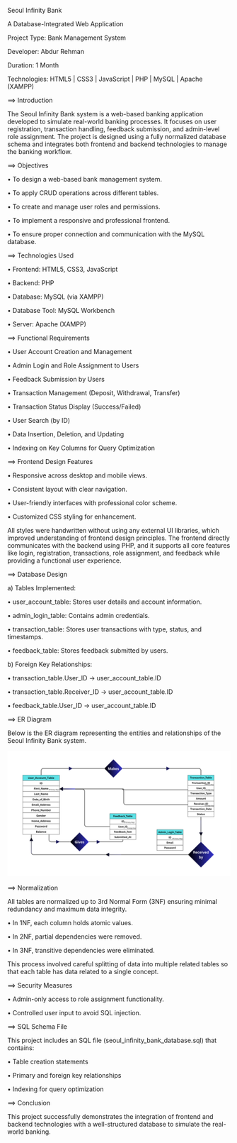 Seoul Infinity Bank 

A Database-Integrated Web Application

Project Type: Bank Management System

Developer: Abdur Rehman

Duration: 1 Month

Technologies: HTML5 | CSS3 | JavaScript | PHP | MySQL | Apache (XAMPP)



==> Introduction

The Seoul Infinity Bank system is a web-based banking application developed to simulate real-world banking processes. 
It focuses on user registration, transaction handling, feedback submission, and admin-level role assignment. 
The project is designed using a fully normalized database schema and integrates both frontend and backend technologies to manage the banking workflow.



==> Objectives

•	To design a web-based bank management system.

•	To apply CRUD operations across different tables.

•	To create and manage user roles and permissions.

•	To implement a responsive and professional frontend.

•	To ensure proper connection and communication with the MySQL database.




==> Technologies Used

•	Frontend: HTML5, CSS3, JavaScript

•	Backend: PHP

•	Database: MySQL (via XAMPP)

•	Database Tool: MySQL Workbench

•	Server: Apache (XAMPP)

 

==> Functional Requirements

•	User Account Creation and Management

•	Admin Login and Role Assignment to Users

•	Feedback Submission by Users

•	Transaction Management (Deposit, Withdrawal, Transfer)

•	Transaction Status Display (Success/Failed)

•	User Search (by ID)

•	Data Insertion, Deletion, and Updating

•	Indexing on Key Columns for Query Optimization



==> Frontend Design Features

•	Responsive across desktop and mobile views.

•	Consistent layout with clear navigation.

•	User-friendly interfaces with professional color scheme.

•	Customized CSS styling for  enhancement.

All styles were handwritten without using any external UI libraries, which improved understanding of frontend design principles.
The frontend directly communicates with the backend using PHP, and it supports all core features like login, registration, transactions, role assignment, and feedback while providing a functional user experience.



==> Database Design

a) Tables Implemented:

•	user_account_table: Stores user details and account information.

•	admin_login_table: Contains admin credentials.

•	transaction_table: Stores user transactions with type, status, and timestamps.

•	feedback_table: Stores feedback submitted by users.


b) Foreign Key Relationships:

•	transaction_table.User_ID -> user_account_table.ID

•	transaction_table.Receiver_ID -> user_account_table.ID

•	feedback_table.User_ID -> user_account_table.ID

 


==> ER Diagram

Below is the ER diagram representing the entities and relationships of the Seoul Infinity Bank system.

![ER Diagram](ER-Diagram.png)



==> Normalization

All tables are normalized up to 3rd Normal Form (3NF) ensuring minimal redundancy and maximum data integrity.

•	In 1NF, each column holds atomic values.

•	In 2NF, partial dependencies were removed.

•	In 3NF, transitive dependencies were eliminated.

This process involved careful splitting of data into multiple related tables so that each table has data related to a single concept.




==> Security Measures

•	Admin-only access to role assignment functionality.

•	Controlled user input to avoid SQL injection.




==> SQL Schema File

This project includes an SQL file (seoul_infinity_bank_database.sql) that contains:

•	Table creation statements

•	Primary and foreign key relationships

•	Indexing for query optimization




==> Conclusion

This project successfully demonstrates the integration of frontend and backend technologies with a well-structured database to simulate the real-world banking.
